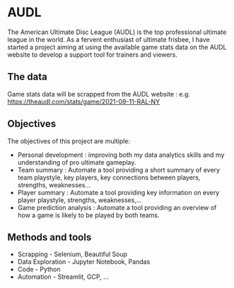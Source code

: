 # AUDL

The American Ultimate Disc League (AUDL) is the top professional ultimate league in the world. As a fervent enthusiast of ultimate frisbee, I have started a project aiming at using the available game stats data on the AUDL website to develop a support tool for trainers and viewers.

## The data

Game stats data will be scrapped from the AUDL website : e.g. https://theaudl.com/stats/game/2021-09-11-RAL-NY

## Objectives

The objectives of this project are multiple:
  - Personal development : improving both my data analytics skills and my understanding of pro ultimate gameplay.
  - Team summary : Automate a tool providing a short summary of every team playstyle, key players, key connections between players, strengths, weaknesses...
  - Player summary : Automate a tool providing key information on every player playstyle, strengths, weaknesses,...
  - Game prediction analysis : Automate a tool providing an overview of how a game is likely to be played by both teams.

## Methods and tools

  - Scrapping - Selenium, Beautiful Soup
  - Data Exploration - Jupyter Notebook, Pandas
  - Code - Python
  - Automation - Streamlit, GCP, ...
